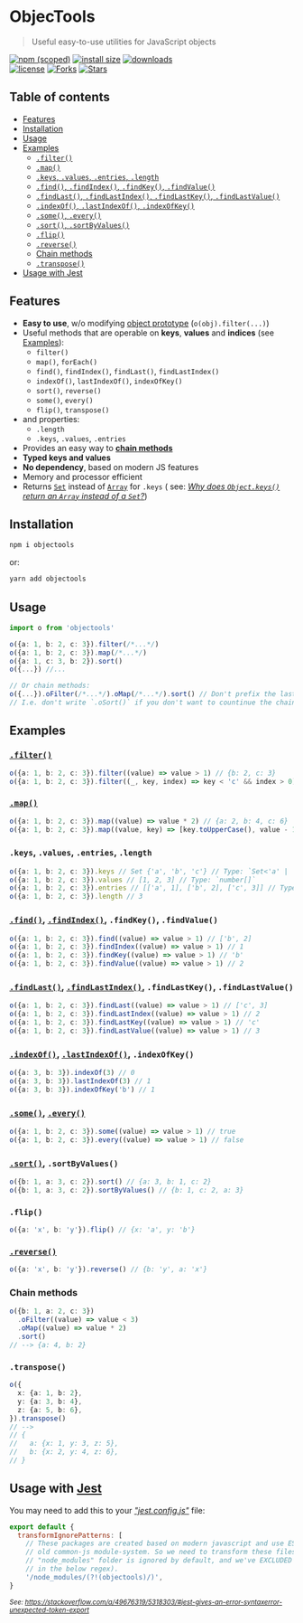# ObjecTools

> Useful easy-to-use utilities for JavaScript objects

[![npm (scoped)](https://img.shields.io/npm/v/objectools.svg)](https://npmjs.com/package/objectools)
[![install size](https://packagephobia.now.sh/badge?p=objectools)](https://packagephobia.now.sh/result?p=objectools)
[![downloads](https://img.shields.io/npm/dt/objectools.svg)](https://npmjs.com/package/objectools) <br>
[![license](https://img.shields.io/github/license/mirismaili/objectools.svg)](https://github.com/mirismaili/objectools/blob/master/LICENSE)
[![Forks](https://img.shields.io/github/forks/mirismaili/objectools.svg?style=social)](https://github.com/mirismaili/objectools/fork)
[![Stars](https://img.shields.io/github/stars/mirismaili/objectools.svg?style=social)](https://github.com/mirismaili/objectools)

## Table of contents

- [Features](#features)
- [Installation](#installation)
- [Usage](#usage)
- [Examples](#examples)
  - [`.filter()`](#filter)
  - [`.map()`](#map)
  - [`.keys`, `.values`, `.entries`, `.length`](#keys-values-entries-length)
  - [`.find()`, `.findIndex()`, `.findKey()`, `.findValue()`](#find-findindex-findkey-findvalue)
  - [`.findLast()`, `.findLastIndex()`, `.findLastKey()`, `.findLastValue()`](#findlast-findlastindex-findlastkey-findlastvalue)
  - [`.indexOf()`, `.lastIndexOf()`, `.indexOfKey()`](#indexof-lastindexof-indexofkey)
  - [`.some()`, `.every()`](#some-every)
  - [`.sort()`, `.sortByValues()`](#sort-sortbyvalues)
  - [`.flip()`](#flip)
  - [`.reverse()`](#reverse)
  - [Chain methods](#chain-methods)
  - [`.transpose()`](#transpose)
- [Usage with Jest](#usage-with-jest)

## Features

- **Easy to use**, w/o
  modifying [object prototype](https://developer.mozilla.org/en-US/docs/Learn/JavaScript/Objects/Object_prototypes) (`o(obj).filter(...)`)
- Useful methods that are operable on **keys**, **values** and **indices** (see [Examples](#examples)):
  - `filter()`
  - `map()`, `forEach()`
  - `find()`, `findIndex()`, `findLast()`, `findLastIndex()`
  - `indexOf()`, `lastIndexOf()`, `indexOfKey()`
  - `sort()`, `reverse()`
  - `some()`, `every()`
  - `flip()`, `transpose()`
- and properties:
  - `.length`
  - `.keys`, `.values`, `.entries`
- Provides an easy way to **[chain methods](#chain-methods)**
- **Typed keys and values**
- **No dependency**, based on modern JS features
- Memory and processor efficient
- Returns [`Set`](https://developer.mozilla.org/en-US/docs/Web/JavaScript/Reference/Global_Objects/Set) instead
  of [`Array`](https://developer.mozilla.org/en-US/docs/Web/JavaScript/Reference/Global_Objects/Array) for `.keys` (
  see: [_Why does `Object.keys()` return an `Array` instead of
  a `Set`?_](https://esdiscuss.org/topic/why-does-object-keys-return-an-array-instead-of-a-set))

## Installation

```bash
npm i objectools
```

or:

```bash
yarn add objectools
```

## Usage

```ts
import o from 'objectools'

o({a: 1, b: 2, c: 3}).filter(/*...*/)
o({a: 1, b: 2, c: 3}).map(/*...*/)
o({a: 1, c: 3, b: 2}).sort()
o({...}) //...

// Or chain methods:
o({...}).oFilter(/*...*/).oMap(/*...*/).sort() // Don't prefix the last one with `o`.
// I.e. don't write `.oSort()` if you don't want to countinue the chain.
```

## Examples

### [`.filter()`](https://developer.mozilla.org/en-US/docs/Web/JavaScript/Reference/Global_Objects/Array/filter)

```ts
o({a: 1, b: 2, c: 3}).filter((value) => value > 1) // {b: 2, c: 3}
o({a: 1, b: 2, c: 3}).filter((_, key, index) => key < 'c' && index > 0) // {b: 2}
```

### [`.map()`](https://developer.mozilla.org/en-US/docs/Web/JavaScript/Reference/Global_Objects/Array/map)

```ts
o({a: 1, b: 2, c: 3}).map((value) => value * 2) // {a: 2, b: 4, c: 6}
o({a: 1, b: 2, c: 3}).map((value, key) => [key.toUpperCase(), value - 1]) // {A: 0, B: 1, C: 2}
```

### `.keys`, `.values`, `.entries`, `.length`

```ts
o({a: 1, b: 2, c: 3}).keys // Set {'a', 'b', 'c'} // Type: `Set<'a' | 'b' | 'c'>`
o({a: 1, b: 2, c: 3}).values // [1, 2, 3] // Type: `number[]`
o({a: 1, b: 2, c: 3}).entries // [['a', 1], ['b', 2], ['c', 3]] // Type: ['a' | 'b' | 'c', number][]
o({a: 1, b: 2, c: 3}).length // 3
```

### [`.find()`](https://developer.mozilla.org/en-US/docs/Web/JavaScript/Reference/Global_Objects/Array/find), [`.findIndex()`](https://developer.mozilla.org/en-US/docs/Web/JavaScript/Reference/Global_Objects/Array/findIndex), `.findKey()`, `.findValue()`

```ts
o({a: 1, b: 2, c: 3}).find((value) => value > 1) // ['b', 2]
o({a: 1, b: 2, c: 3}).findIndex((value) => value > 1) // 1
o({a: 1, b: 2, c: 3}).findKey((value) => value > 1) // 'b'
o({a: 1, b: 2, c: 3}).findValue((value) => value > 1) // 2
```

### [`.findLast()`](https://developer.mozilla.org/en-US/docs/Web/JavaScript/Reference/Global_Objects/Array/findLast), [`.findLastIndex()`](https://developer.mozilla.org/en-US/docs/Web/JavaScript/Reference/Global_Objects/Array/findLastIndex), `.findLastKey()`, `.findLastValue()`

```ts
o({a: 1, b: 2, c: 3}).findLast((value) => value > 1) // ['c', 3]
o({a: 1, b: 2, c: 3}).findLastIndex((value) => value > 1) // 2
o({a: 1, b: 2, c: 3}).findLastKey((value) => value > 1) // 'c'
o({a: 1, b: 2, c: 3}).findLastValue((value) => value > 1) // 3
```

### [`.indexOf()`](https://developer.mozilla.org/en-US/docs/Web/JavaScript/Reference/Global_Objects/Array/indexOf), [`.lastIndexOf()`](https://developer.mozilla.org/en-US/docs/Web/JavaScript/Reference/Global_Objects/Array/lastIndexOf), `.indexOfKey()`

```ts
o({a: 3, b: 3}).indexOf(3) // 0
o({a: 3, b: 3}).lastIndexOf(3) // 1
o({a: 3, b: 3}).indexOfKey('b') // 1
```

### [`.some()`](https://developer.mozilla.org/en-US/docs/Web/JavaScript/Reference/Global_Objects/Array/some), [`.every()`](https://developer.mozilla.org/en-US/docs/Web/JavaScript/Reference/Global_Objects/Array/every)

```ts
o({a: 1, b: 2, c: 3}).some((value) => value > 1) // true
o({a: 1, b: 2, c: 3}).every((value) => value > 1) // false
```

### [`.sort()`](https://developer.mozilla.org/en-US/docs/Web/JavaScript/Reference/Global_Objects/Array/toSorted), `.sortByValues()`

```ts
o({b: 1, a: 3, c: 2}).sort() // {a: 3, b: 1, c: 2}
o({b: 1, a: 3, c: 2}).sortByValues() // {b: 1, c: 2, a: 3}
```

### `.flip()`

```ts
o({a: 'x', b: 'y'}).flip() // {x: 'a', y: 'b'}
```

### [`.reverse()`](https://developer.mozilla.org/en-US/docs/Web/JavaScript/Reference/Global_Objects/Array/reverse)

```ts
o({a: 'x', b: 'y'}).reverse() // {b: 'y', a: 'x'}
```

### Chain methods

```ts
o({b: 1, a: 2, c: 3})
  .oFilter((value) => value < 3)
  .oMap((value) => value * 2)
  .sort()
// --> {a: 4, b: 2}
```

### `.transpose()`

```ts
o({
  x: {a: 1, b: 2},
  y: {a: 3, b: 4},
  z: {a: 5, b: 6},
}).transpose()
// -->
// {
//   a: {x: 1, y: 3, z: 5},
//   b: {x: 2, y: 4, z: 6},
// }
```

## Usage with [Jest](https://jestjs.io/)

You may need to add this to your [_"jest.config.js"_](https://jestjs.io/docs/configuration) file:

```js
export default {
  transformIgnorePatterns: [
    // These packages are created based on modern javascript and use ESM module system (import/export). But Jest use
    // old common-js module-system. So we need to transform these files using babel, too (like source files). Note that
    // "node_modules" folder is ignored by default, and we've EXCLUDED these packages from this general rule (see `?!`
    // in the below regex).
    '/node_modules/(?!(objectools)/)',
}
```

<sup>_See: https://stackoverflow.com/a/49676319/5318303/#jest-gives-an-error-syntaxerror-unexpected-token-export_ </sup>

